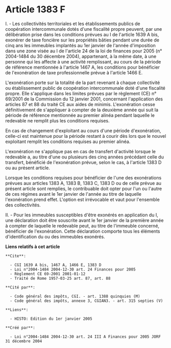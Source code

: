 # Article 1383 F

I. - Les collectivités territoriales et les établissements publics de coopération intercommunale dotés d'une fiscalité propre
peuvent, par une délibération prise dans les conditions prévues au I de l'article 1639 A bis, exonérer de taxe foncière sur
les propriétés bâties pendant une durée de cinq ans les immeubles implantés au 1er janvier de l'année d'imposition dans une
zone visée au I de l'article 24 de la loi de finances pour 2005 (n° 2004-1484 du 30 décembre 2004), appartenant, à la même
date, à une personne qui les affecte à une activité remplissant, au cours de la période de référence mentionnée à l'article
1467 A, les conditions pour bénéficier de l'exonération de taxe professionnelle prévue à l'article 1466 E.

L'exonération porte sur la totalité de la part revenant à chaque collectivité ou établissement public de coopération
intercommunale doté d'une fiscalité propre. Elle s'applique dans les limites prévues par le règlement (CE) n° 69/2001 de la
Commission du 12 janvier 2001, concernant l'application des articles 87 et 88 du traité CE aux aides de minimis.
L'exonération cesse définitivement de s'appliquer à compter de la deuxième année qui suit la période de référence mentionnée
au premier alinéa pendant laquelle le redevable ne remplit plus les conditions requises.

En cas de changement d'exploitant au cours d'une période d'exonération, celle-ci est maintenue pour la période restant à
courir dès lors que le nouvel exploitant remplit les conditions requises au premier alinéa.

L'exonération ne s'applique pas en cas de transfert d'activité lorsque le redevable a, au titre d'une ou plusieurs des cinq
années précédant celle du transfert, bénéficié de l'exonération prévue, selon le cas, à l'article 1383 D ou au présent
article.

Lorsque les conditions requises pour bénéficier de l'une des exonérations prévues aux articles 1383 A, 1383 B, 1383 C, 1383 D
ou de celle prévue au présent article sont remplies, le contribuable doit opter pour l'un ou l'autre de ces régimes avant le
1er janvier de l'année au titre de laquelle l'exonération prend effet. L'option est irrévocable et vaut pour l'ensemble des
collectivités.

II. - Pour les immeubles susceptibles d'être exonérés en application du I, une déclaration doit être souscrite avant le 1er
janvier de la première année à compter de laquelle le redevable peut, au titre de l'immeuble concerné, bénéficier de
l'exonération. Cette déclaration comporte tous les éléments d'identification du ou des immeubles exonérés.

**Liens relatifs à cet article**

	**Cite**:

	  - CGI 1639 A bis, 1467 A, 1466 E, 1383 D
	  - Loi n°2004-1484 2004-12-30 art. 24 Finances pour 2005
	  - Règlement CE 69-2001 2001-01-12
	  - Traité de Rome 1957-03-25 art. 87, art. 88

	**Cité par**:

	  - Code général des impôts, CGI. - art. 1388 quinquies (M)
	  - Code général des impôts, annexe 3, CGIAN3. - art. 315 septies (V)

	**Liens**:

	  - HISTO: Edition du 1er janvier 2005

	**Créé par**:

	  - Loi n°2004-1484 2004-12-30 art. 24 III A Finances pour 2005 JORF 31 décembre 2004
